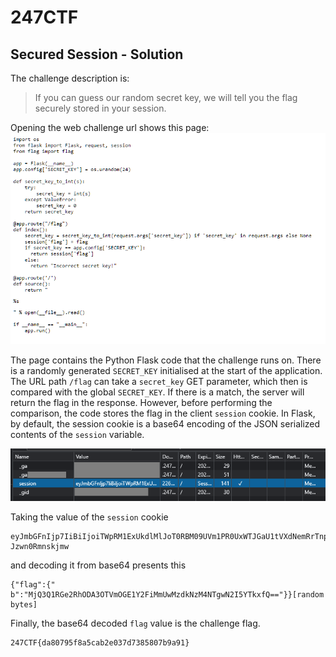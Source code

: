 # 247CTF
## Secured Session -  Solution

The challenge description is:
> If you can guess our random secret key, we will tell you the flag securely stored in your session.

Opening the web challenge url shows this page:
![webpage screenshot of Python Flask code behind the challenge](website_screenshot.png)

The page contains the Python Flask code that the challenge runs on.  There is a randomly generated `SECRET_KEY` initialised at the start of the application. The URL path `/flag` can take a `secret_key` GET parameter, which then is compared with the global `SECRET_KEY`. If there is a match, the server will return the flag in the response. However, before performing the comparison, the code stores the flag in the client `session` cookie. In Flask, by default, the session cookie is a base64 encoding of the JSON serialized contents of the `session` variable.

![screenshot of the browser showing the cookies stored for this challenge](cookie.png)

Taking the value of the `session` cookie

```
eyJmbGFnIjp7IiBiIjoiTWpRM1ExUkdlMlJoT0RBM09UVm1PR0UxWTJGaU1tVXdNemRrTnpNNE5UZ3dOMkk1WVRreGZRPT0ifX0.ZEKRAw.8g4JmFzltGhWs-Jzwn0Rmnskjmw
```

and decoding it from base64 presents this

```
{"flag":{" b":"MjQ3Q1RGe2RhODA3OTVmOGE1Y2FiMmUwMzdkNzM4NTgwN2I5YTkxfQ=="}}[random bytes]
```

Finally, the base64 decoded `flag` value is the challenge flag.

```
247CTF{da80795f8a5cab2e037d7385807b9a91}
```